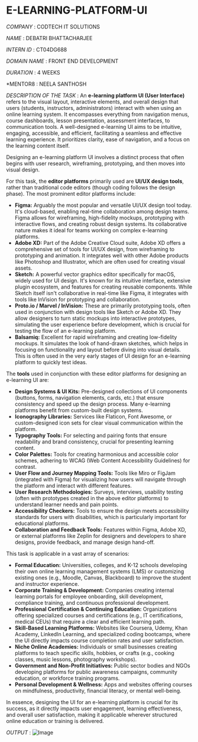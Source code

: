 # E-LEARNING-PLATFORM-UI

*COMPANY* : CODTECH IT SOLUTIONS

*NAME* : DEBATRI BHATTACHARJEE

*INTERN ID* : CT04DG688

*DOMAIN NAME* : FRONT END DEVELOPMENT

*DURATION* : 4 WEEKS

*MENTOR8 : NEELA SANTHOSH

*DESCRIPTION OF THE TASK* : An **e-learning platform UI (User Interface)** refers to the visual layout, interactive elements, and overall design that users (students, instructors, administrators) interact with when using an online learning system. It encompasses everything from navigation menus, course dashboards, lesson presentation, assessment interfaces, to communication tools. A well-designed e-learning UI aims to be intuitive, engaging, accessible, and efficient, facilitating a seamless and effective learning experience. It prioritizes clarity, ease of navigation, and a focus on the learning content itself.

Designing an e-learning platform UI involves a distinct process that often begins with user research, wireframing, prototyping, and then moves into visual design.

For this task, the **editor platforms** primarily used are **UI/UX design tools**, rather than traditional code editors (though coding follows the design phase). The most prominent editor platforms include:

* **Figma:** Arguably the most popular and versatile UI/UX design tool today. It's cloud-based, enabling real-time collaboration among design teams. Figma allows for wireframing, high-fidelity mockups, prototyping with interactive flows, and creating robust design systems. Its collaborative nature makes it ideal for teams working on complex e-learning platforms.
* **Adobe XD:** Part of the Adobe Creative Cloud suite, Adobe XD offers a comprehensive set of tools for UI/UX design, from wireframing to prototyping and animation. It integrates well with other Adobe products like Photoshop and Illustrator, which are often used for creating visual assets.
* **Sketch:** A powerful vector graphics editor specifically for macOS, widely used for UI design. It's known for its intuitive interface, extensive plugin ecosystem, and features for creating reusable components. While Sketch itself isn't collaborative in real-time like Figma, it integrates with tools like InVision for prototyping and collaboration.
* **Proto.io / Marvel / InVision:** These are primarily prototyping tools, often used in conjunction with design tools like Sketch or Adobe XD. They allow designers to turn static mockups into interactive prototypes, simulating the user experience before development, which is crucial for testing the flow of an e-learning platform.
* **Balsamiq:** Excellent for rapid wireframing and creating low-fidelity mockups. It simulates the look of hand-drawn sketches, which helps in focusing on functionality and layout before diving into visual details. This is often used in the very early stages of UI design for an e-learning platform to quickly test ideas.

The **tools** used in conjunction with these editor platforms for designing an e-learning UI are:

* **Design Systems & UI Kits:** Pre-designed collections of UI components (buttons, forms, navigation elements, cards, etc.) that ensure consistency and speed up the design process. Many e-learning platforms benefit from custom-built design systems.
* **Iconography Libraries:** Services like Flaticon, Font Awesome, or custom-designed icon sets for clear visual communication within the platform.
* **Typography Tools:** For selecting and pairing fonts that ensure readability and brand consistency, crucial for presenting learning content.
* **Color Palettes:** Tools for creating harmonious and accessible color schemes, adhering to WCAG (Web Content Accessibility Guidelines) for contrast.
* **User Flow and Journey Mapping Tools:** Tools like Miro or FigJam (integrated with Figma) for visualizing how users will navigate through the platform and interact with different features.
* **User Research Methodologies:** Surveys, interviews, usability testing (often with prototypes created in the above editor platforms) to understand learner needs and pain points.
* **Accessibility Checkers:** Tools to ensure the design meets accessibility standards for users with disabilities, which is particularly important for educational platforms.
* **Collaboration and Feedback Tools:** Features within Figma, Adobe XD, or external platforms like Zeplin for designers and developers to share designs, provide feedback, and manage design hand-off.

This task is applicable in a vast array of scenarios:

* **Formal Education:** Universities, colleges, and K-12 schools developing their own online learning management systems (LMS) or customizing existing ones (e.g., Moodle, Canvas, Blackboard) to improve the student and instructor experience.
* **Corporate Training & Development:** Companies creating internal learning portals for employee onboarding, skill development, compliance training, and continuous professional development.
* **Professional Certification & Continuing Education:** Organizations offering specialized courses and certifications (e.g., IT certifications, medical CEUs) that require a clear and efficient learning path.
* **Skill-Based Learning Platforms:** Websites like Coursera, Udemy, Khan Academy, LinkedIn Learning, and specialized coding bootcamps, where the UI directly impacts course completion rates and user satisfaction.
* **Niche Online Academies:** Individuals or small businesses creating platforms to teach specific skills, hobbies, or crafts (e.g., cooking classes, music lessons, photography workshops).
* **Government and Non-Profit Initiatives:** Public sector bodies and NGOs developing platforms for public awareness campaigns, community education, or workforce training programs.
* **Personal Development & Wellness:** Apps and websites offering courses on mindfulness, productivity, financial literacy, or mental well-being.

In essence, designing the UI for an e-learning platform is crucial for its success, as it directly impacts user engagement, learning effectiveness, and overall user satisfaction, making it applicable wherever structured online education or training is delivered.

*OUTPUT* : ![Image](https://github.com/user-attachments/assets/392c306b-aa27-4d44-8ba8-7ed1d3596c72)
